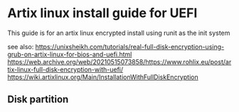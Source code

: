 # Artix linux install guide for UEFI
This guide is for an artix linux encrypted install using runit as the init system

see also:
https://unixsheikh.com/tutorials/real-full-disk-encryption-using-grub-on-artix-linux-for-bios-and-uefi.html
https://web.archive.org/web/20210515073858/https://www.rohlix.eu/post/artix-linux-full-disk-encryption-with-uefi/
https://wiki.artixlinux.org/Main/InstallationWithFullDiskEncryption

## Disk partition

